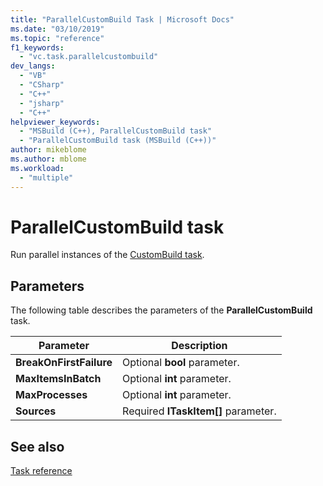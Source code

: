 ```yaml
---
title: "ParallelCustomBuild Task | Microsoft Docs"
ms.date: "03/10/2019"
ms.topic: "reference"
f1_keywords:
  - "vc.task.parallelcustombuild"
dev_langs:
  - "VB"
  - "CSharp"
  - "C++"
  - "jsharp"
  - "C++"
helpviewer_keywords:
  - "MSBuild (C++), ParallelCustomBuild task"
  - "ParallelCustomBuild task (MSBuild (C++))"
author: mikeblome
ms.author: mblome
ms.workload:
  - "multiple"
---
```

# ParallelCustomBuild task

Run parallel instances of the [CustomBuild task](../msbuild/custombuild-task.md).

## Parameters

The following table describes the parameters of the **ParallelCustomBuild** task.

|Parameter|Description|
|---------------|-----------------|
|**BreakOnFirstFailure**|Optional **bool** parameter.|
|**MaxItemsInBatch**|Optional **int** parameter.|
|**MaxProcesses**|Optional **int** parameter.|
|**Sources**|Required **ITaskItem[]** parameter.|

## See also

[Task reference](../msbuild/msbuild-task-reference.md)